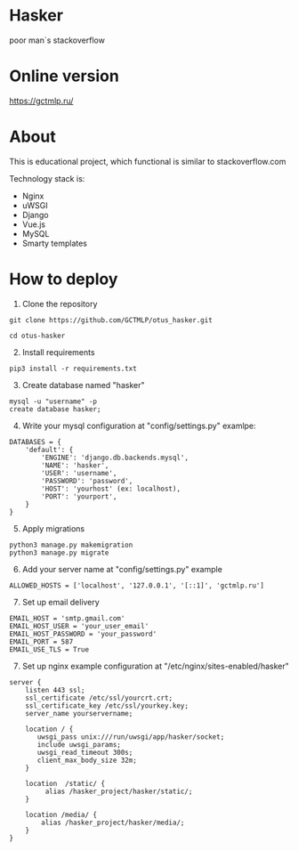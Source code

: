 # Hasker
poor man`s stackoverflow

# Online version
https://gctmlp.ru/

# About

This is educational project, which functional is similar to stackoverflow.com

Technology stack is:
  - Nginx
  - uWSGI
  - Django
  - Vue.js
  - MySQL
  - Smarty templates

# How to deploy

1. Clone the repository
```
git clone https://github.com/GCTMLP/otus_hasker.git
```
```
cd otus-hasker
```

2. Install requirements
```
pip3 install -r requirements.txt
```

3. Create database named "hasker"
```
mysql -u "username" -p
create database hasker;
```

4. Write your mysql configuration at "config/settings.py"
examlpe:
```
DATABASES = {
    'default': {
        'ENGINE': 'django.db.backends.mysql',
        'NAME': 'hasker',
        'USER': 'username',
        'PASSWORD': 'password',
        'HOST': 'yourhost' (ex: localhost),
        'PORT': 'yourport',
    }
}
```

5. Apply migrations
```
python3 manage.py makemigration
python3 manage.py migrate
```

6. Add your server name at "config/settings.py"
example
```
ALLOWED_HOSTS = ['localhost', '127.0.0.1', '[::1]', 'gctmlp.ru']
```
7. Set up email delivery 
```
EMAIL_HOST = 'smtp.gmail.com'
EMAIL_HOST_USER = 'your_user_email'
EMAIL_HOST_PASSWORD = 'your_password'
EMAIL_PORT = 587
EMAIL_USE_TLS = True
```

7. Set up nginx
example configuration at "/etc/nginx/sites-enabled/hasker"
```
server {
    listen 443 ssl;
    ssl_certificate /etc/ssl/yourcrt.crt;
    ssl_certificate_key /etc/ssl/yourkey.key;
    server_name yourservername;

    location / {
       uwsgi_pass unix:///run/uwsgi/app/hasker/socket;
       include uwsgi_params;
       uwsgi_read_timeout 300s;
       client_max_body_size 32m;
    }

    location  /static/ {
         alias /hasker_project/hasker/static/;
    }

    location /media/ {
        alias /hasker_project/hasker/media/;
    }
}
```
